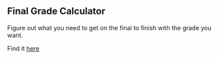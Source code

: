 ## Final Grade Calculator

Figure out what you need to get on the final to finish with the grade you want.

Find it <a href="https://connorskees.github.io/grade-calc/" target="_blank">here</a>

